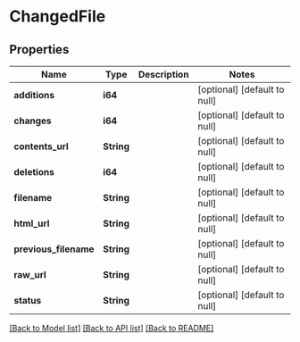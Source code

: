 # ChangedFile

## Properties
Name | Type | Description | Notes
------------ | ------------- | ------------- | -------------
**additions** | **i64** |  | [optional] [default to null]
**changes** | **i64** |  | [optional] [default to null]
**contents_url** | **String** |  | [optional] [default to null]
**deletions** | **i64** |  | [optional] [default to null]
**filename** | **String** |  | [optional] [default to null]
**html_url** | **String** |  | [optional] [default to null]
**previous_filename** | **String** |  | [optional] [default to null]
**raw_url** | **String** |  | [optional] [default to null]
**status** | **String** |  | [optional] [default to null]

[[Back to Model list]](../README.md#documentation-for-models) [[Back to API list]](../README.md#documentation-for-api-endpoints) [[Back to README]](../README.md)


